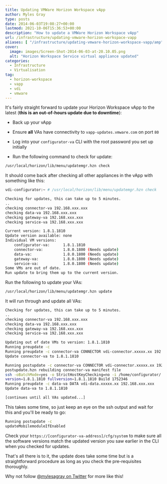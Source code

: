 ```yaml
---
title: Updating VMWare Horizon Workspace vApp
author: Myles Gray
type: posts
date: 2014-06-03T19:08:27+00:00
lastmod: 2021-10-06T15:36:53+00:00
description: "How to update a VMWare Horizon Workspace vApp"
url: /infrastructure/updating-vmware-horizon-workspace-vapp
aliases: [ "/infrastructure/updating-vmware-horizon-workspace-vapp/amp" ]
cover:
  image: images/Screen-Shot-2014-06-03-at-20.10.05.png
  alt: "Horizon Workspace Service virtual appliance updated"
categories:
  - Infrastructure
  - Virtualisation
tag:
  - horizon-workspace
  - vapp
  - vdi
  - vmware
---
```


It's fairly straight forward to update your Horizon Workspace vApp to the latest (**this is an out-of-hours update due to downtime**):

* Back up your vApp

* Ensure **all** VAs have connectivity to `vapp-updates.vmware.com` on port `80`

* Log into your `configurator-va` CLI with the root password you set up initially

* Run the following command to check for update:

```sh
/usr/local/horizon/lib/menu/updatemgr.hzn check
```

It should come back after checking all other appliances in the vApp with something like this:

```sh
vdi-configurator:~ # /usr/local/horizon/lib/menu/updatemgr.hzn check

Checking for updates, this can take up to 5 minutes.
..
checking connector-va 192.168.xxx.xxx
checking data-va 192.168.xxx.xxx
checking gateway-va 192.168.xxx.xxx
checking service-va 192.168.xxx.xxx

Current version: 1.8.1.1810
Update version available: none
Individual VM versions:
    configurator-va:      1.8.1.1810  
    connector-va:         1.8.0.1800 (Needs update)
    data-va:              1.8.0.1800 (Needs update)
    gateway-va:           1.8.0.1800 (Needs update)
    service-va:           1.8.0.1800 (Needs update)
Some VMs are out of date.
Run update to bring them up to the current version.
```

Run the following to update your VAs:

```sh
/usr/local/horizon/lib/menu/updatemgr.hzn update
```

It will run through and update all VAs:

```sh
Checking for updates, this can take up to 5 minutes.
..
checking connector-va 192.168.xxx.xxx
checking data-va 192.168.xxx.xxx
checking gateway-va 192.168.xxx.xxx
checking service-va 192.168.xxx.xxx

Updating out of date VMs to version: 1.8.1.1810
Running preupdate -c
Running preupdate -c connector-va CONNECTOR vdi-connector.xxxxx.xx 192.168.xxx.xxx
Update connector-va to 1.8.1.1810

Running postupdate -c connector-va CONNECTOR vdi-connector.xxxxx.xx 192.168.xxx.xxx
postupdate.hzn rebuilding connector-va manifest file
ssh -oBatchMode=yes -o StrictHostKeyChecking=no -i /home/configurator/.ssh/id_rsa -q configurator@192.168.xxx.xxx sudo /usr/local/horizon/scripts/updfix.hzn /home/configurator/manifest-installed.save /opt/vmware/var/lib/vami/update/data/info/manifest-installed.xml 1.8.1.1810 1752346
version=1.8.1.1810 fullversion=1.8.1.1810 Build 1752346
Running preupdate -c data-va DATA vdi-data.xxxxx.xx 192.168.xxx.xxx
Update data-va to 1.8.1.1810

[continues until all VAs updated...]
```

This takes some time, so just keep an eye on the ssh output and wait for this and you'll be ready to go:

```sh
Running postupdate -c
updateMobilemoduleIfEnabled
```

Check your `https://[configurator-va-address]/cfg/system` to make sure all the software versions match the updated version you saw earlier in the CLI when you checked for updates.</p>

That's all there is to it, the update does take some time but is a straightforward procedure as long as you check the pre-requisites thoroughly.

Why not follow [@mylesagray on Twitter][1] for more like this!

 [1]: https://twitter.com/mylesagray
